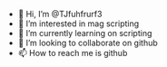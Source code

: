 - 👋 Hi, I’m @TJfuhfrurf3
- 👀 I’m interested in mag scripting
- 🌱 I’m currently learning on scripting
- 💞️ I’m looking to collaborate on github
- 📫 How to reach me is github

<!---
TJfuhfrurf3/TJfuhfrurf3 is a ✨ special ✨ repository because its `README.md` (this file) appears on your GitHub profile.
You can click the Preview link to take a look at your changes.
--->
